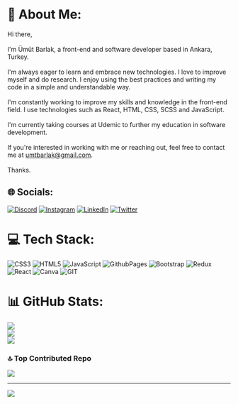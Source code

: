 # 💫 About Me:
Hi there,<br><br>I'm Ümüt Barlak, a front-end and software developer based in Ankara, Turkey.<br><br>I'm always eager to learn and embrace new technologies. I love to improve myself and do research. I enjoy using the best practices and writing my code in a simple and understandable way.<br><br>I'm constantly working to improve my skills and knowledge in the front-end field. I use technologies such as React, HTML, CSS, SCSS and JavaScript.<br><br>I'm currently taking courses at Udemic to further my education in software development.<br><br>If you're interested in working with me or reaching out, feel free to contact me at umtbarlak@gmail.com.<br><br>Thanks.


## 🌐 Socials:
[![Discord](https://img.shields.io/badge/Discord-%237289DA.svg?logo=discord&logoColor=white)](https://discord.gg/umtbarlak) [![Instagram](https://img.shields.io/badge/Instagram-%23E4405F.svg?logo=Instagram&logoColor=white)](https://instagram.com/umtbarlak) [![LinkedIn](https://img.shields.io/badge/LinkedIn-%230077B5.svg?logo=linkedin&logoColor=white)](https://linkedin.com/in/ümüt-barlak) [![Twitter](https://img.shields.io/badge/Twitter-%231DA1F2.svg?logo=Twitter&logoColor=white)](https://twitter.com/umtbarlak) 

# 💻 Tech Stack:
![CSS3](https://img.shields.io/badge/css3-%231572B6.svg?style=for-the-badge&logo=css3&logoColor=white) ![HTML5](https://img.shields.io/badge/html5-%23E34F26.svg?style=for-the-badge&logo=html5&logoColor=white) ![JavaScript](https://img.shields.io/badge/javascript-%23323330.svg?style=for-the-badge&logo=javascript&logoColor=%23F7DF1E) ![GithubPages](https://img.shields.io/badge/github%20pages-121013?style=for-the-badge&logo=github&logoColor=white) ![Bootstrap](https://img.shields.io/badge/bootstrap-%238511FA.svg?style=for-the-badge&logo=bootstrap&logoColor=white) ![Redux](https://img.shields.io/badge/redux-%23593d88.svg?style=for-the-badge&logo=redux&logoColor=white) ![React](https://img.shields.io/badge/react-%2320232a.svg?style=for-the-badge&logo=react&logoColor=%2361DAFB) ![Canva](https://img.shields.io/badge/Canva-%2300C4CC.svg?style=for-the-badge&logo=Canva&logoColor=white) ![GIT](https://img.shields.io/badge/Git-fc6d26?style=for-the-badge&logo=git&logoColor=white)
# 📊 GitHub Stats:
![](https://github-readme-stats.vercel.app/api?username=umutbarlak&theme=synthwave&hide_border=true&include_all_commits=true&count_private=true)<br/>
![](https://github-readme-streak-stats.herokuapp.com/?user=umutbarlak&theme=synthwave&hide_border=true)<br/>
![](https://github-readme-stats.vercel.app/api/top-langs/?username=umutbarlak&theme=synthwave&hide_border=true&include_all_commits=true&count_private=true&layout=compact)

### 🔝 Top Contributed Repo
![](https://github-contributor-stats.vercel.app/api?username=umutbarlak&limit=5&theme=flat&combine_all_yearly_contributions=true)

---
[![](https://visitcount.itsvg.in/api?id=umutbarlak&icon=0&color=0)](https://visitcount.itsvg.in)

<!-- Proudly created with GPRM ( https://gprm.itsvg.in ) -->

